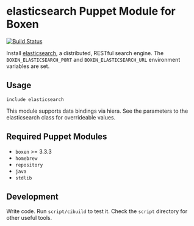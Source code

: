 # elasticsearch Puppet Module for Boxen

[![Build Status](https://travis-ci.org/boxen/puppet-elasticsearch.svg?branch=master)](https://travis-ci.org/boxen/puppet-elasticsearch)

Install [elasticsearch](http://www.elasticsearch.org), a distributed,
RESTful search engine. The `BOXEN_ELASTICSEARCH_PORT` and
`BOXEN_ELASTICSEARCH_URL` environment variables are set.

## Usage

```puppet
include elasticsearch
```

This module supports data bindings via hiera.
See the parameters to the elasticsearch class for overrideable values.

## Required Puppet Modules

* `boxen` >= 3.3.3
* `homebrew`
* `repository`
* `java`
* `stdlib`

## Development

Write code. Run `script/cibuild` to test it. Check the `script`
directory for other useful tools.
